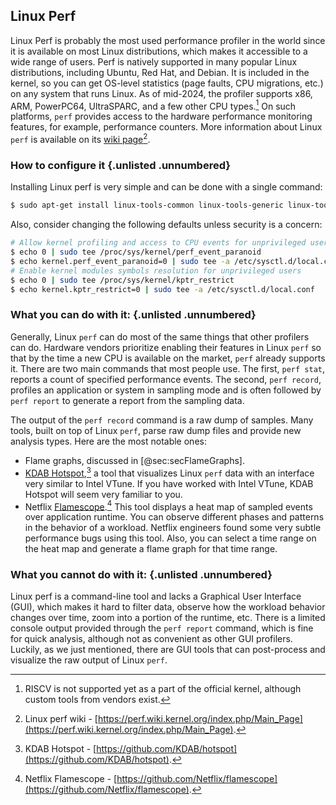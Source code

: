 ## Linux Perf

Linux Perf is probably the most used performance profiler in the world since it is available on most Linux distributions, which makes it accessible to a wide range of users. Perf is natively supported in many popular Linux distributions, including Ubuntu, Red Hat, and Debian. It is included in the kernel, so you can get OS-level statistics (page faults, CPU migrations, etc.) on any system that runs Linux. As of mid-2024, the profiler supports x86, ARM, PowerPC64, UltraSPARC, and a few other CPU types.[^2] On such platforms, `perf` provides access to the hardware performance monitoring features, for example, performance counters. More information about Linux `perf` is available on its [wiki page](https://perf.wiki.kernel.org/index.php/Main_Page)[^1].

### How to configure it {.unlisted .unnumbered}

Installing Linux perf is very simple and can be done with a single command:

```bash
$ sudo apt-get install linux-tools-common linux-tools-generic linux-tools-`uname -r`
```

Also, consider changing the following defaults unless security is a concern:

```bash
# Allow kernel profiling and access to CPU events for unprivileged users
$ echo 0 | sudo tee /proc/sys/kernel/perf_event_paranoid
$ echo kernel.perf_event_paranoid=0 | sudo tee -a /etc/sysctl.d/local.conf
# Enable kernel modules symbols resolution for unprivileged users
$ echo 0 | sudo tee /proc/sys/kernel/kptr_restrict
$ echo kernel.kptr_restrict=0 | sudo tee -a /etc/sysctl.d/local.conf
```

### What you can do with it: {.unlisted .unnumbered}

Generally, Linux `perf` can do most of the same things that other profilers can do. Hardware vendors prioritize enabling their features in Linux `perf` so that by the time a new CPU is available on the market, `perf` already supports it. There are two main commands that most people use. The first, `perf stat`, reports a count of specified performance events. The second, `perf record`, profiles an application or system in sampling mode and is often followed by `perf report` to generate a report from the sampling data.

The output of the `perf record` command is a raw dump of samples. Many tools, built on top of Linux `perf`, parse raw dump files and provide new analysis types. Here are the most notable ones:

- Flame graphs, discussed in [@sec:secFlameGraphs].
- [KDAB Hotspot](https://github.com/KDAB/hotspot),[^3] a tool that visualizes Linux `perf` data with an interface very similar to Intel VTune. If you have worked with Intel VTune, KDAB Hotspot will seem very familiar to you.
- Netflix [Flamescope](https://github.com/Netflix/flamescope).[^4] This tool displays a heat map of sampled events over application runtime. You can observe different phases and patterns in the behavior of a workload. Netflix engineers found some very subtle performance bugs using this tool. Also, you can select a time range on the heat map and generate a flame graph for that time range.

### What you cannot do with it: {.unlisted .unnumbered}

Linux perf is a command-line tool and lacks a Graphical User Interface (GUI), which makes it hard to filter data, observe how the workload behavior changes over time, zoom into a portion of the runtime, etc. There is a limited console output provided through the `perf report` command, which is fine for quick analysis, although not as convenient as other GUI profilers. Luckily, as we just mentioned, there are GUI tools that can post-process and visualize the raw output of Linux `perf`.

[^1]: Linux perf wiki - [https://perf.wiki.kernel.org/index.php/Main_Page](https://perf.wiki.kernel.org/index.php/Main_Page).
[^2]: RISCV is not supported yet as a part of the official kernel, although custom tools from vendors exist.
[^3]: KDAB Hotspot - [https://github.com/KDAB/hotspot](https://github.com/KDAB/hotspot).
[^4]: Netflix Flamescope - [https://github.com/Netflix/flamescope](https://github.com/Netflix/flamescope).
